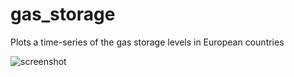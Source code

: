 # gas_storage
Plots a time-series of the gas storage levels in European countries

![screenshot](https://user-images.githubusercontent.com/30792460/188740800-30e0ac21-26ba-49ba-9cd6-e340803e2146.png)
